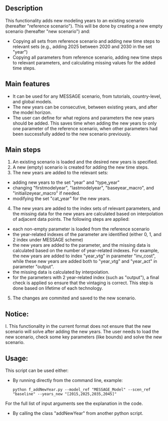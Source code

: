 ## Description
This functionality adds new modeling years to an existing scenario (hereafter "reference scenario"). This will be done by creating a new empty scenario (hereafter "new scenario") and:
- Copying all sets from reference scenario and adding new time steps to relevant sets (e.g., adding 2025 between 2020 and 2030 in the set "year")
- Copying all parameters from reference scenario, adding new time steps to relevant parameters, and calculating missing values for the added time steps.

## Main features
- It can be used for any MESSAGE scenario, from tutorials, country-level, and global models.
- The new years can be consecutive, between existing years, and after the model horizon.
- The user can define for what regions and parameters the new years should be added. This saves time when adding the new years to only one parameter of the reference scenario, when other parameters had been successfully added to the new scenario previously.

## Main steps
1. An existing scenario is loaded and the desired new years is specified.
2. A new (empty) scenario is created for adding the new time steps.
3. The new years are added to the relevant sets:
- adding new years to the set "year" and "type_year"
- changing "firstmodelyear", "lastmodelyear", "baseyear_macro", and "initializeyear_macro" if needed.
- modifying the set "cat_year" for the new years.
4. The new years are added to the index sets of relevant parameters, and the missing data for the new years are calculated based on interpolation of adjacent data points. The following steps are applied:
- each non-empty parameter is loaded from the reference scenario
- the year-related indexes of the parameter are identified (either 0, 1, and 2 index under MESSAGE scheme)
- the new years are added to the parameter, and the missing data is calculated based on the number of year-related indexes. For example, the new years are added to index "year_vtg" in parameter "inv_cost", while these new years are added both to "year_vtg" and "year_act" in parameter "output".
- the missing data is calculated by interpolation.
- for the parameters with 2 year-related index (such as "output"), a final check is applied so ensure that the vintaging is correct. This step is done based on lifetime of each technology.
5. The changes are commited and saved to the new scenario.

## Notice:
I. This functionality in the current format does not ensure that the new scenario will solve after adding the new years. The user needs to load the new scenario, check some key parameters (like bounds) and solve the new scenario.

## Usage:
This script can be used either:
- By running directly from the command line, example:
    ```
    python f_addNewYear.py --model_ref "MESSAGE_Model" --scen_ref "baseline" --years_new "[2015,2025,2035,2045]"
    ```
    
For the full list of input arguments see the explanation in the code.
- By calling the class "addNewYear" from another python script.
